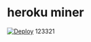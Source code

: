 # heroku miner  
[![Deploy](https://www.herokucdn.com/deploy/button.png)](https://heroku.com/deploy?template=https://github.com/prynar/heroku-miner/)
123321
